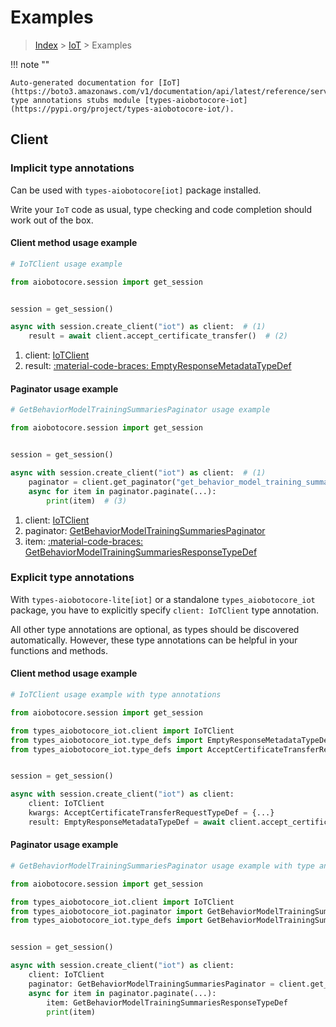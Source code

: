 # Examples

> [Index](../README.md) > [IoT](./README.md) > Examples

!!! note ""

    Auto-generated documentation for [IoT](https://boto3.amazonaws.com/v1/documentation/api/latest/reference/services/iot.html#iot)
    type annotations stubs module [types-aiobotocore-iot](https://pypi.org/project/types-aiobotocore-iot/).

## Client

### Implicit type annotations

Can be used with `types-aiobotocore[iot]` package installed.

Write your `IoT` code as usual,
type checking and code completion should work out of the box.



#### Client method usage example

```python
# IoTClient usage example

from aiobotocore.session import get_session


session = get_session()

async with session.create_client("iot") as client:  # (1)
    result = await client.accept_certificate_transfer()  # (2)
```

1. client: [IoTClient](./client.md)
2. result: [:material-code-braces: EmptyResponseMetadataTypeDef](./type_defs.md#emptyresponsemetadatatypedef)



#### Paginator usage example

```python
# GetBehaviorModelTrainingSummariesPaginator usage example

from aiobotocore.session import get_session


session = get_session()

async with session.create_client("iot") as client:  # (1)
    paginator = client.get_paginator("get_behavior_model_training_summaries")  # (2)
    async for item in paginator.paginate(...):
        print(item)  # (3)
```

1. client: [IoTClient](./client.md)
2. paginator: [GetBehaviorModelTrainingSummariesPaginator](./paginators.md#getbehaviormodeltrainingsummariespaginator)
3. item: [:material-code-braces: GetBehaviorModelTrainingSummariesResponseTypeDef](./type_defs.md#getbehaviormodeltrainingsummariesresponsetypedef)




### Explicit type annotations

With `types-aiobotocore-lite[iot]`
or a standalone `types_aiobotocore_iot` package, you have to explicitly specify
`client: IoTClient` type annotation.

All other type annotations are optional, as types should be discovered automatically.
However, these type annotations can be helpful in your functions and methods.


#### Client method usage example

```python
# IoTClient usage example with type annotations

from aiobotocore.session import get_session

from types_aiobotocore_iot.client import IoTClient
from types_aiobotocore_iot.type_defs import EmptyResponseMetadataTypeDef
from types_aiobotocore_iot.type_defs import AcceptCertificateTransferRequestTypeDef


session = get_session()

async with session.create_client("iot") as client:
    client: IoTClient
    kwargs: AcceptCertificateTransferRequestTypeDef = {...}
    result: EmptyResponseMetadataTypeDef = await client.accept_certificate_transfer(**kwargs)
```



#### Paginator usage example

```python
# GetBehaviorModelTrainingSummariesPaginator usage example with type annotations

from aiobotocore.session import get_session

from types_aiobotocore_iot.client import IoTClient
from types_aiobotocore_iot.paginator import GetBehaviorModelTrainingSummariesPaginator
from types_aiobotocore_iot.type_defs import GetBehaviorModelTrainingSummariesResponseTypeDef


session = get_session()

async with session.create_client("iot") as client:
    client: IoTClient
    paginator: GetBehaviorModelTrainingSummariesPaginator = client.get_paginator("get_behavior_model_training_summaries")
    async for item in paginator.paginate(...):
        item: GetBehaviorModelTrainingSummariesResponseTypeDef
        print(item)
```


